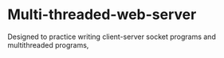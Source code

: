 # Multi-threaded-web-server
Designed to practice writing client-server socket programs and multithreaded programs,
